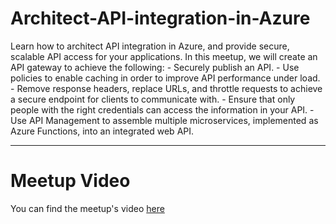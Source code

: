 # Architect-API-integration-in-Azure
Learn how to architect API integration in Azure, and provide secure, scalable API access for your applications. In this meetup, we will create an API gateway to achieve the following: - Securely publish an API. - Use policies to enable caching in order to improve API performance under load. - Remove response headers, replace URLs, and throttle requests to achieve a secure endpoint for clients to communicate with. - Ensure that only people with the right credentials can access the information in your API. - Use API Management to assemble multiple microservices, implemented as Azure Functions, into an integrated web API.

---
# Meetup Video
You can find the meetup's video [here](https://youtu.be/LQ79S8AXtJQ)

